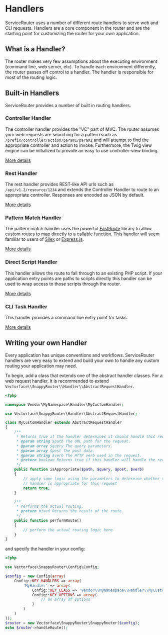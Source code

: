 # Handlers

ServiceRouter uses a number of different route handlers to serve web and CLI
requests. Handlers are a core component in the router and are the starting point
for customizing the router for your own application.

## What is a Handler?

The router makes very few assumptions about the executing environment (command
line, web server, etc). To handle each environment differently, the router
passes off control to a handler. The handler is responsible for most of the
routing logic.

## Built-in Handlers

ServiceRouter provides a number of built in routing handlers.

### Controller Handler

The controller handler provides the "VC" part of MVC. The router assumes your
web requests are searching for a pattern such as
`/prefix/controller/action/param1/param2` and will attempt to find the
appropriate controller and action to invoke. Furthermore, the Twig view engine
can be initialized to provide an easy to use controller-view binding.

[More details](controller_handler.md)

### Rest Handler

The rest handler provides REST-like API urls such as
`/api/v1.2/resource/1234` and extends the Controller Handler to route to an
appropriate controller. Responses are encoded as JSON by default.

[More details](rest_handler.md)

### Pattern Match Handler

The pattern match handler uses the powerful
[FastRoute](https://github.com/nikic/FastRoute) library to allow custom routes
to map directly to a callable function. This handler will seem familiar to users
of [Silex](http://silex.sensiolabs.org/) or [Express.js](http://expressjs.com/).

[More details](pattern_handler.md)

### Direct Script Handler

This handler allows the route to fall through to an existing PHP script. If your
application entry points are paths to scripts directly this handler can be used
to wrap access to those scripts through the router.

[More details](direct_handler.md)

### CLI Task Handler

This handler provides a command line entry point for tasks.

[More details](cli_handler.md)

## Writing your own Handler

Every application has unique conventions and workflows. ServiceRouter handlers
are very easy to extend and build your own to handle any custom routing your
application may need.

To begin, add a class that extends one of the abstract handler classes. For a
web request handler, it is recommended to extend
`Vectorface\\SnappyRouter\\Handler\\AbstractRequestHandler`.

```php
<?php

namespace Vendor\MyNamespace\Handler\MyCustomHandler;

use Vectorface\SnappyRouter\Handler\AbstractRequestHandler;

class MyCustomHandler extends AbstractRequestHandler
{
    /**
     * Returns true if the handler determines it should handle this request and false otherwise.
     * @param string $path The URL path for the request.
     * @param array $query The query parameters.
     * @param array $post The post data.
     * @param string $verb The HTTP verb used in the request.
     * @return boolean Returns true if this handler will handle the request and false otherwise.
     */
    public function isAppropriate($path, $query, $post, $verb)
    {
        // apply some logic using the parameters to determine whether the
        // handler is appropriate for this request
        return true;
    }

    /**
     * Performs the actual routing.
     * @return mixed Returns the result of the route.
     */
    public function performRoute()
    {
        // perform the actual routing logic here
    }
}
```

and specify the handler in your config:

```php
<?php

use Vectorface\SnappyRouter\Config\Config;

$config = new Config(array(
    Config::KEY_HANDLERS => array(
        'MyHandler' => array(
            Config::KEY_CLASS => 'Vendor\\MyNamespace\\Handler\\MyCustomHandler',
            Config::KEY_OPTIONS => array(
                // an array of options
            )
        )
    )
));
$router = new Vectorface\SnappyRouter\SnappyRouter($config);
echo $router->handleRoute();
```